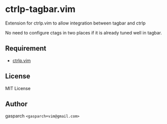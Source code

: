 ctrlp-tagbar.vim
====================

Extension for ctrlp.vim to allow integration between tagbar and ctrlp

No need to configure ctags in two places if it is already tuned well in tagbar.


Requirement
-----------

- [ctrlp.vim](https://github.com/ctrlpvim/ctrlp.vim)


License
-------

MIT License

Author
------

gasparch `<gasparch+vim@gmail.com>`
